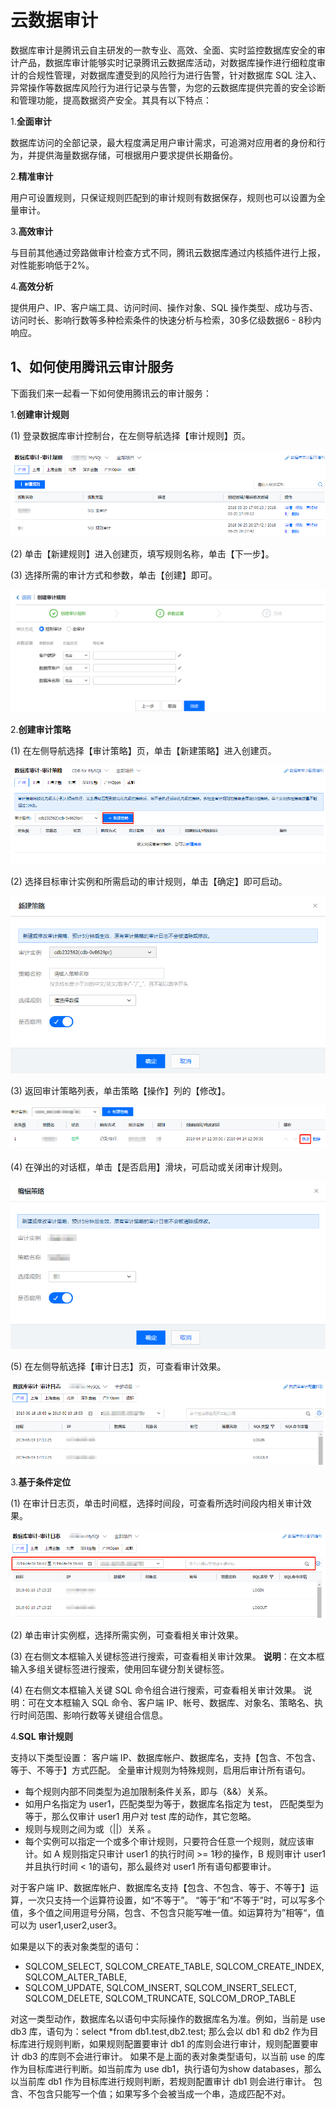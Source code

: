 # 云数据审计
数据库审计是腾讯云自主研发的一款专业、高效、全面、实时监控数据库安全的审计产品，数据库审计能够实时记录腾讯云数据库活动，对数据库操作进行细粒度审计的合规性管理，对数据库遭受到的风险行为进行告警，针对数据库 SQL 注入、异常操作等数据库风险行为进行记录与告警，为您的云数据库提供完善的安全诊断和管理功能，提高数据资产安全。其具有以下特点：

1.**全面审计**

数据库访问的全部记录，最大程度满足用户审计需求，可追溯对应用者的身份和行为，并提供海量数据存储，可根据用户要求提供长期备份。

2.**精准审计**

用户可设置规则，只保证规则匹配到的审计规则有数据保存，规则也可以设置为全量审计。

3.**高效审计**

与目前其他通过旁路做审计检查方式不同，腾讯云数据库通过内核插件进行上报，对性能影响低于2%。

4.**高效分析**

提供用户、IP、客户端工具、访问时间、操作对象、SQL 操作类型、成功与否、访问时长、影响行数等多种检索条件的快速分析与检索，30多亿级数据6 - 8秒内响应。

## 1、如何使用腾讯云审计服务
下面我们来一起看一下如何使用腾讯云的审计服务：

1.**创建审计规则**

(1)	登录数据库审计控制台，在左侧导航选择【审计规则】页。

![image](../../Gallerys/tencentdb6-60.jpg)

(2)	单击【新建规则】进入创建页，填写规则名称，单击【下一步】。

(3)	选择所需的审计方式和参数，单击【创建】即可。

![image](../../Gallerys/tencentdb6-61.jpg)

2.**创建审计策略**

(1)	在左侧导航选择【审计策略】页，单击【新建策略】进入创建页。

![image](../../Gallerys/tencentdb6-62.jpg)

(2)	选择目标审计实例和所需启动的审计规则，单击【确定】即可启动。

![image](../../Gallerys/tencentdb6-63.jpg)

(3)	返回审计策略列表，单击策略【操作】列的【修改】。

![image](../../Gallerys/tencentdb6-64.jpg)

(4)	在弹出的对话框，单击【是否启用】滑块，可启动或关闭审计规则。

![image](../../Gallerys/tencentdb6-65.jpg)

(5)	在左侧导航选择【审计日志】页，可查看审计效果。

![image](../../Gallerys/tencentdb6-66.jpg)

3.**基于条件定位**

(1)	在审计日志页，单击时间框，选择时间段，可查看所选时间段内相关审计效果。

![image](../../Gallerys/tencentdb6-67.jpg)

(2)	单击审计实例框，选择所需实例，可查看相关审计效果。

(3)	在右侧文本框输入关键标签进行搜索，可查看相关审计效果。
**说明**：在文本框输入多组关键标签进行搜索，使用回车键分割关键标签。

(4)	在右侧文本框输入关键 SQL 命令组合进行搜索，可查看相关审计效果。
说明：可在文本框输入 SQL 命令、客户端 IP、帐号、数据库、对象名、策略名、执行时间范围、影响行数等关键组合信息。

4.**SQL 审计规则**

支持以下类型设置：
客户端 IP、数据库帐户、数据库名，支持【包含、不包含、等于、不等于】方式匹配。
全量审计规则为特殊规则，启用后审计所有语句。

* 每个规则内部不同类型为追加限制条件关系，即与（&&）关系。
* 如用户名指定为 user1，匹配类型为等于，数据库名指定为 test， 匹配类型为等于，那么仅审计 user1 用户对 test 库的动作，其它忽略。
* 规则与规则之间为或（||）关系 。
* 每个实例可以指定一个或多个审计规则，只要符合任意一个规则，就应该审计。如 A 规则指定只审计 user1 的执行时间 >= 1秒的操作，B 规则审计 user1 并且执行时间 < 1的语句，那么最终对 user1 所有语句都要审计。

对于客户端 IP、数据库帐户、数据库名支持【包含、不包含、等于、不等于】运算，一次只支持一个运算符设置，如“不等于”。
“等于”和“不等于”时，可以写多个值，多个值之间用逗号分隔，包含、不包含只能写唯一值。如运算符为”相等“，值可以为 user1,user2,user3。

如果是以下的表对象类型的语句：

* SQLCOM_SELECT, SQLCOM_CREATE_TABLE, SQLCOM_CREATE_INDEX, SQLCOM_ALTER_TABLE,
* SQLCOM_UPDATE, SQLCOM_INSERT, SQLCOM_INSERT_SELECT, SQLCOM_DELETE, SQLCOM_TRUNCATE, SQLCOM_DROP_TABLE

对这一类型动作，数据库名以语句中实际操作的数据库名为准。例如，当前是 use db3 库，语句为：select *from db1.test,db2.test;
那么会以 db1 和 db2 作为目标库进行规则判断，如果规则配置要审计 db1 的库则会进行审计，规则配置要审计 db3 的库则不会进行审计。
如果不是上面的表对象类型语句，以当前 use 的库作为目标库进行判断。如当前库为 use db1，执行语句为show databases，那么以当前库 db1 作为目标库进行规则判断，若规则配置审计 db1 则会进行审计。
包含、不包含只能写一个值；如果写多个会被当成一个串，造成匹配不对。



